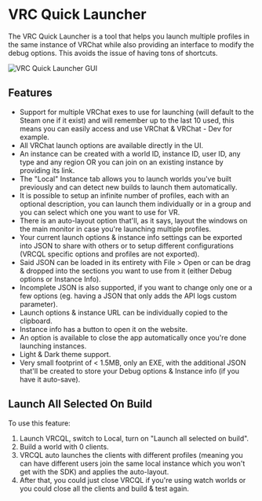 # VRC Quick Launcher

The VRC Quick Launcher is a tool that helps you launch multiple profiles in the same instance of VRChat while also providing an interface to modify the debug options. This avoids the issue of having tons of shortcuts.

![VRC Quick Launcher GUI](/images/vrc-quick-launcher.png)

## Features
  * Support for multiple VRChat exes to use for launching (will default to the Steam one if it exist) and will remember up to the last 10 used, this means you can easily access and use VRChat & VRChat - Dev for example.
  * All VRChat launch options are available directly in the UI.
  * An instance can be created with a world ID, instance ID, user ID, any type and any region OR you can join on an existing instance by providing its link.
  * The "Local" Instance tab allows you to launch worlds you've built previously and can detect new builds to launch them automatically.
  * It is possible to setup an infinite number of profiles, each with an optional description, you can launch them individually or in a group and you can select which one you want to use for VR.
  * There is an auto-layout option that'll, as it says, layout the windows on the main monitor in case you're launching multiple profiles.
  * Your current launch options & instance info settings can be exported into JSON to share with others or to setup different configurations (VRCQL specific options and profiles are not exported).
  * Said JSON can be loaded in its entirety with File > Open or can be drag & dropped into the sections you want to use from it (either Debug options or Instance Info).
  * Incomplete JSON is also supported, if you want to change only one or a few options (eg. having a JSON that only adds the API logs custom parameter).
  * Launch options & instance URL can be individually copied to the clipboard.
  * Instance info has a button to open it on the website.
  * An option is available to close the app automatically once you're done launching instances.
  * Light & Dark theme support.
  * Very small footprint of < 1.5MB, only an EXE, with the additional JSON that'll be created to store your Debug options & Instance info (if you have it auto-save).

## Launch All Selected On Build

To use this feature:
1. Launch VRCQL, switch to Local, turn on "Launch all selected on build".
2. Build a world with 0 clients.
3. VRCQL auto launches the clients with different profiles (meaning you can have different users join the same local instance which you won't get with the SDK) and applies the auto-layout.
4. After that, you could just close VRCQL if you're using watch worlds or you could close all the clients and build & test again.
